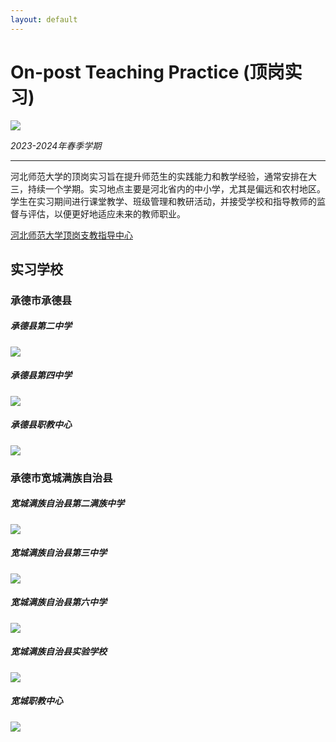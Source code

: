 ```yaml
---
layout: default
---
```


# On-post Teaching Practice (顶岗实习)

![](./image/On-Post-Teaching-Practice.png)

*2023-2024年春季学期*

----

河北师范大学的顶岗实习旨在提升师范生的实践能力和教学经验，通常安排在大三，持续一个学期。实习地点主要是河北省内的中小学，尤其是偏远和农村地区。学生在实习期间进行课堂教学、班级管理和教研活动，并接受学校和指导教师的监督与评估，以便更好地适应未来的教师职业。

[河北师范大学顶岗支教指导中心](http://dgsxb.hebtu.edu.cn/)

## 实习学校

### 承德市承德县

##### 承德县第二中学

![](./image/chengde_erzhong.jpg)

##### 承德县第四中学

![](./image/chengde_sizhong.jpg)

##### 承德县职教中心

![](./image/chengde_zhijiao.jpg)

### 承德市宽城满族自治县

##### 宽城满族自治县第二满族中学

![](./image/kuancheng_erzhong.jpg)

##### 宽城满族自治县第三中学

![](./image/kuancheng_sanzhong.jpg)

##### 宽城满族自治县第六中学

![](./image/kuancheng_liuzhong.jpg)

##### 宽城满族自治县实验学校

![](./image/kuancheng_shiyan.jpg)

##### 宽城职教中心

![](./image/kuancheng_zhijiao.jpg)